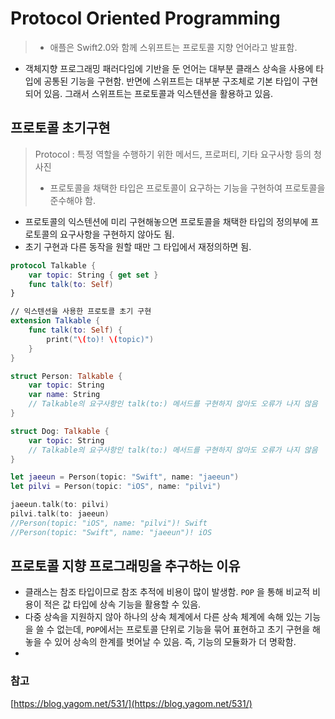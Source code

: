# Protocol Oriented Programming

> * 애플은 Swift2.0와 함께 스위프트는 프로토콜 지향 언어라고 발표함. 

* 객체지향 프로그래밍 패러다임에 기반을 둔 언어는 대부분 클래스 상속을 사용에 타입에 공통된 기능을 구현함. 반면에 스위프트는 대부분 구조체로 기본 타입이 구현되어 있음. 그래서 스위프트는 프로토콜과 익스텐션을 활용하고 있음. 



## 프로토콜 초기구현

> Protocol : 특정 역할을 수행하기 위한 메서드, 프로퍼티, 기타 요구사항 등의 청사진
>
> * 프로토콜을 채택한 타입은 프로토콜이 요구하는 기능을 구현하여 프로토콜을 준수해야 함. 

* 프로토콜의 익스텐션에 미리 구현해놓으면 프로토콜을 채택한 타입의 정의부에 프로토콜의 요구사항을 구현하지 않아도 됨.
* 초기 구현과 다른 동작을 원할 때만 그 타입에서 재정의하면 됨.  

```swift
protocol Talkable {
    var topic: String { get set }
    func talk(to: Self)
}

// 익스텐션을 사용한 프로토콜 초기 구현
extension Talkable {
    func talk(to: Self) {
        print("\(to)! \(topic)")
    }
}

struct Person: Talkable {
    var topic: String
    var name: String
    // Talkable의 요구사항인 talk(to:) 메서드를 구현하지 않아도 오류가 나지 않음 
}

struct Dog: Talkable {
    var topic: String
    // Talkable의 요구사항인 talk(to:) 메서드를 구현하지 않아도 오류가 나지 않음
}

let jaeeun = Person(topic: "Swift", name: "jaeeun")
let pilvi = Person(topic: "iOS", name: "pilvi")

jaeeun.talk(to: pilvi)
pilvi.talk(to: jaeeun) 
//Person(topic: "iOS", name: "pilvi")! Swift
//Person(topic: "Swift", name: "jaeeun")! iOS
```



## 프로토콜 지향 프로그래밍을 추구하는 이유

* 클래스는 참조 타입이므로 참조 추적에 비용이 많이 발생함.  `POP` 을 통해 비교적 비용이 적은 값 타입에 상속 기능을 활용할 수 있음.
* 다중 상속을 지원하지 않아 하나의 상속 체계에서 다른 상속 체계에 속해 있는 기능을 쓸 수 없는데, `POP`에서는 프로토콜 단위로 기능을 묶어 표현하고 초기 구현을 해놓을 수 있어 상속의 한계를 벗어날 수 있음. 즉, 기능의 모듈화가 더 명확함. 
* 











































### 참고

[https://blog.yagom.net/531/](https://blog.yagom.net/531/)